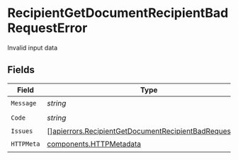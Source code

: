 # RecipientGetDocumentRecipientBadRequestError

Invalid input data


## Fields

| Field                                                                                                                              | Type                                                                                                                               | Required                                                                                                                           | Description                                                                                                                        |
| ---------------------------------------------------------------------------------------------------------------------------------- | ---------------------------------------------------------------------------------------------------------------------------------- | ---------------------------------------------------------------------------------------------------------------------------------- | ---------------------------------------------------------------------------------------------------------------------------------- |
| `Message`                                                                                                                          | *string*                                                                                                                           | :heavy_check_mark:                                                                                                                 | N/A                                                                                                                                |
| `Code`                                                                                                                             | *string*                                                                                                                           | :heavy_check_mark:                                                                                                                 | N/A                                                                                                                                |
| `Issues`                                                                                                                           | [][apierrors.RecipientGetDocumentRecipientBadRequestIssue](../../models/apierrors/recipientgetdocumentrecipientbadrequestissue.md) | :heavy_minus_sign:                                                                                                                 | N/A                                                                                                                                |
| `HTTPMeta`                                                                                                                         | [components.HTTPMetadata](../../models/components/httpmetadata.md)                                                                 | :heavy_check_mark:                                                                                                                 | N/A                                                                                                                                |